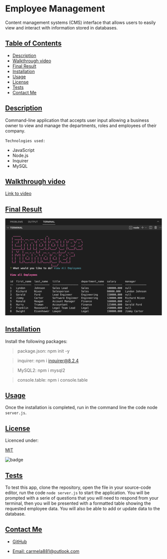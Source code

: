 # Employee Management
Content management systems (CMS) interface that allows users to easily view and interact with information stored in databases.

## [Table of Contents](#table-of-contents)

  - [Description](#description)
  - [Walkthrough video](#walkthrough-video)
  - [Final Result](#final-result)
  - [Installation](#installation)
  - [Usage](#usage)
  - [License](#license)
  - [Tests](#tests)
  - [Contact Me](#contact)

## [Description](#table-of-contents)

Command-line application that accepts user input allowing a business owner to view and manage the departments, roles and employees of their company.

`Technologies used:`

- JavaScript  
- Node.js  
- Inquirer 
- MySQL

## [Walkthrough video](#table-of-contents)

[Link to video](https://drive.google.com/file/d/1lBvejOug7C9P5bpHPlht4YL7bJzLDo-J/view)


## [Final Result](#table-of-contents)

  ![View All Employees](assets/ViewAllEmployees.png)
  


## [Installation](#table-of-contents)

  Install the following packages:

  > package.json: npm init -y   

  > inquirer: npm i inquirer@8.2.4

  > MySQL2: npm i mysql2

  > console.table: npm i console.table


## [Usage](#table-of-contents)

  Once the installation is completed, run in the command line the code node `server.js`.

## [License](#table-of-contents)

  Licenced under:
    
  [MIT](https://choosealicense.com/licenses/MIT)
    
    
  ![badge](https://img.shields.io/badge/license-MIT-green>)
  

## [Tests](#table-of-contents)

  To test this app, clone the repository, open the file in your source-code editor, run the code `node server.js` to start the application. You will be prompted with a serie of questions that you will need to respond from your terminal, then you will be presented with a formatted table showing the requested employee data. You will also be able to add or update data to the database.

## [Contact Me](#table-of-contents)

  - [GitHub](https://github.com/cdrcar)

  - [Email: carmela881@outlook.com](mailto:carmela881@outlook.com)




